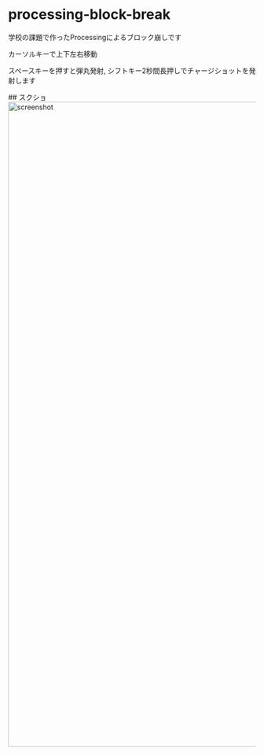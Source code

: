 # processing-block-break
学校の課題で作ったProcessingによるブロック崩しです
<p>カーソルキーで上下左右移動</p>
<p>スペースキーを押すと弾丸発射, シフトキー2秒間長押しでチャージショットを発射します</p>
## スクショ
<img width="1312" alt="screenshot" src="https://user-images.githubusercontent.com/49859648/63402806-ad29cb00-c417-11e9-8b31-17355b2eb3aa.png">

